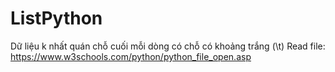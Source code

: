 # ListPython

Dữ liệu k nhất quán chỗ cuối mỗi dòng có chỗ có khoảng trắng (\t)
Read file: https://www.w3schools.com/python/python_file_open.asp
